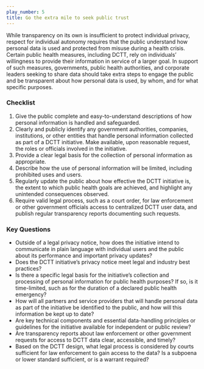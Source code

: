 ```yaml
---
play_number: 5
title: Go the extra mile to seek public trust
---
```


While transparency on its own is insufficient to protect individual privacy, respect for individual autonomy requires that the public understand how personal data is used and protected from misuse during a health crisis. Certain public health measures, including DCTT, rely on individuals’ willingness to provide their information in service of a larger goal. In support of such measures, governments, public health authorities, and corporate leaders seeking to share data should take extra steps to engage the public and be transparent about how personal data is used, by whom, and for what specific purposes.

### Checklist
1. Give the public complete and easy-to-understand descriptions of how personal information is handled and safeguarded.
2. Clearly and publicly identify any government authorities, companies, institutions, or other entities that handle personal information collected as part of a DCTT initiative. Make available, upon reasonable request, the roles or officials involved in the initiative.
3. Provide a clear legal basis for the collection of personal information as appropriate.
4. Describe how the use of personal information will be limited, including prohibited uses and users. 
5. Regularly update the public about how effective the DCTT initiative is, the extent to which public health goals are achieved, and highlight any unintended consequences observed. 
6. Require valid legal process, such as a court order, for law enforcement or other government officials access to centralized DCTT user data, and publish regular transparency reports documenting such requests.

### Key Questions
- Outside of a legal privacy notice, how does the initiative intend to communicate in plain language with individual users and the public about its performance and important privacy updates? 
- Does the DCTT initiative’s privacy notice meet legal and industry best practices? 
- Is there a specific legal basis for the initiative’s collection and processing of personal information for public health purposes? If so, is it time-limited, such as for the duration of a declared public health emergency?
- How will all partners and service providers that will handle personal data as part of the initiative be identified to the public, and how will this information be kept up to date? 
- Are key technical components and essential data-handling principles or guidelines for the initiative available for independent or public review? 
- Are transparency reports about law enforcement or other government requests for access to DCTT data clear, accessible, and timely? 
- Based on the DCTT design, what legal process is considered by courts sufficient for law enforcement to gain access to the data? Is a subpoena or lower standard sufficient, or is a warrant required?
